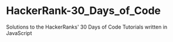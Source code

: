 # HackerRank-30_Days_of_Code
Solutions to the HackerRanks' 30 Days of Code Tutorials written in JavaScript
